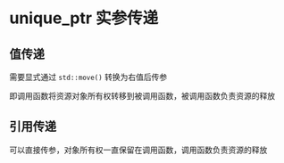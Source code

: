# unique_ptr 实参传递

## 值传递

需要显式通过 `std::move()` 转换为右值后传参

即调用函数将资源对象所有权转移到被调用函数，被调用函数负责资源的释放

## 引用传递

可以直接传参，对象所有权一直保留在调用函数，调用函数负责资源的释放